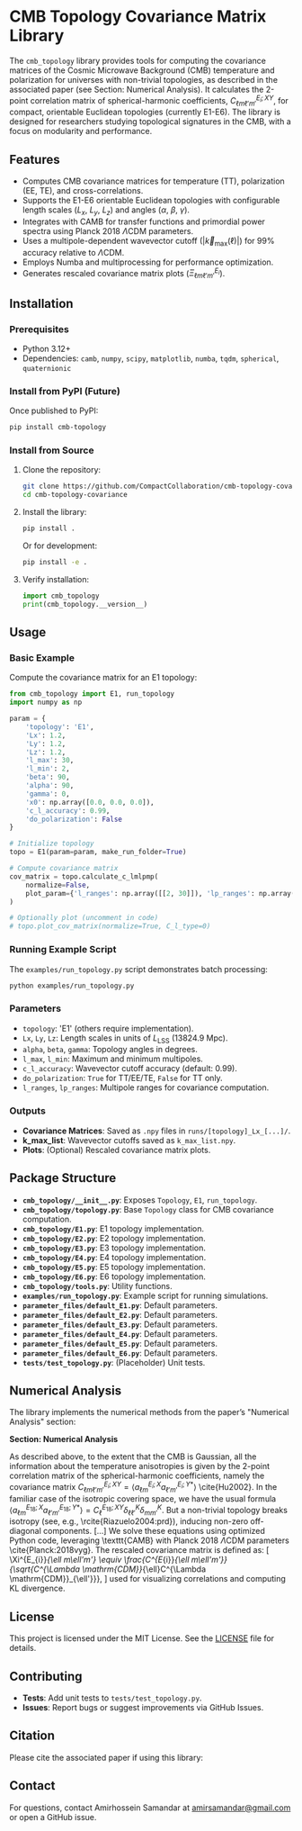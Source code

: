 # CMB Topology Covariance Matrix Library

The `cmb_topology` library provides tools for computing the covariance matrices of the Cosmic Microwave Background (CMB) temperature and polarization for universes with non-trivial topologies, as described in the associated paper (see Section: Numerical Analysis). It calculates the 2-point correlation matrix of spherical-harmonic coefficients, $C_{\ell m \ell' m'}^{E_{i};XY}$, for compact, orientable Euclidean topologies (currently E1-E6). The library is designed for researchers studying topological signatures in the CMB, with a focus on modularity and performance.

## Features

- Computes CMB covariance matrices for temperature (TT), polarization (EE, TE), and cross-correlations.
- Supports the E1-E6 orientable Euclidean topologies with configurable length scales ($L_x$, $L_y$, $L_z$) and angles ($\alpha$, $\beta$, $\gamma$).
- Integrates with CAMB for transfer functions and primordial power spectra using Planck 2018 $\Lambda$CDM parameters.
- Uses a multipole-dependent wavevector cutoff ($|\vec{k}_{\text{max}}(\ell)|$) for 99% accuracy relative to $\Lambda$CDM.
- Employs Numba and multiprocessing for performance optimization.
- Generates rescaled covariance matrix plots ($\Xi^{E_{i}}_{\ell m \ell' m'}$).

## Installation

### Prerequisites
- Python 3.12+
- Dependencies: `camb`, `numpy`, `scipy`, `matplotlib`, `numba`, `tqdm`, `spherical`, `quaternionic`

### Install from PyPI (Future)
Once published to PyPI:
```bash
pip install cmb-topology
```

### Install from Source
1. Clone the repository:
   ```bash
   git clone https://github.com/CompactCollaboration/cmb-topology-covariance.git
   cd cmb-topology-covariance
   ```
2. Install the library:
   ```bash
   pip install .
   ```
   Or for development:
   ```bash
   pip install -e .
   ```

3. Verify installation:
   ```python
   import cmb_topology
   print(cmb_topology.__version__)
   ```

## Usage

### Basic Example
Compute the covariance matrix for an E1 topology:
```python
from cmb_topology import E1, run_topology
import numpy as np

param = {
    'topology': 'E1',
    'Lx': 1.2,
    'Ly': 1.2,
    'Lz': 1.2,
    'l_max': 30,
    'l_min': 2,
    'beta': 90,
    'alpha': 90,
    'gamma': 0,
    'x0': np.array([0.0, 0.0, 0.0]),
    'c_l_accuracy': 0.99,
    'do_polarization': False
}

# Initialize topology
topo = E1(param=param, make_run_folder=True)

# Compute covariance matrix
cov_matrix = topo.calculate_c_lmlpmp(
    normalize=False,
    plot_param={'l_ranges': np.array([[2, 30]]), 'lp_ranges': np.array([[2, 30]])}
)

# Optionally plot (uncomment in code)
# topo.plot_cov_matrix(normalize=True, C_l_type=0)
```

### Running Example Script
The `examples/run_topology.py` script demonstrates batch processing:
```bash
python examples/run_topology.py
```

### Parameters
- `topology`: 'E1' (others require implementation).
- `Lx`, `Ly`, `Lz`: Length scales in units of $L_{\text{LSS}}$ (13824.9 Mpc).
- `alpha`, `beta`, `gamma`: Topology angles in degrees.
- `l_max`, `l_min`: Maximum and minimum multipoles.
- `c_l_accuracy`: Wavevector cutoff accuracy (default: 0.99).
- `do_polarization`: `True` for TT/EE/TE, `False` for TT only.
- `l_ranges`, `lp_ranges`: Multipole ranges for covariance computation.

### Outputs
- **Covariance Matrices**: Saved as `.npy` files in `runs/[topology]_Lx_[...]/`.
- **k_max_list**: Wavevector cutoffs saved as `k_max_list.npy`.
- **Plots**: (Optional) Rescaled covariance matrix plots.

## Package Structure

- **`cmb_topology/__init__.py`**: Exposes `Topology`, `E1`, `run_topology`.
- **`cmb_topology/topology.py`**: Base `Topology` class for CMB covariance computation.
- **`cmb_topology/E1.py`**: E1 topology implementation.
- **`cmb_topology/E2.py`**: E2 topology implementation.
- **`cmb_topology/E3.py`**: E3 topology implementation.
- **`cmb_topology/E4.py`**: E4 topology implementation.
- **`cmb_topology/E5.py`**: E5 topology implementation.
- **`cmb_topology/E6.py`**: E6 topology implementation.
- **`cmb_topology/tools.py`**: Utility functions.
- **`examples/run_topology.py`**: Example script for running simulations.
- **`parameter_files/default_E1.py`**: Default parameters.
- **`parameter_files/default_E2.py`**: Default parameters.
- **`parameter_files/default_E3.py`**: Default parameters.
- **`parameter_files/default_E4.py`**: Default parameters.
- **`parameter_files/default_E5.py`**: Default parameters.
- **`parameter_files/default_E6.py`**: Default parameters.
- **`tests/test_topology.py`**: (Placeholder) Unit tests.

## Numerical Analysis

The library implements the numerical methods from the paper’s "Numerical Analysis" section:

**Section: Numerical Analysis**

As described above, to the extent that the CMB is Gaussian, all the information about the temperature anisotropies is given by the 2-point correlation matrix of the spherical-harmonic coefficients, namely the covariance matrix $C_{\ell m\ell'm'}^{E_{i};XY} = \langle a_{\ell m}^{E_{i};X}  a_{\ell' m'}^{E_{i};Y*} \rangle$ \cite{Hu2002}.
In the familiar case of the isotropic covering space, we have the usual formula  $\langle  a_{\ell m}^{E_{18};X}  a_{\ell' m'}^{E_{18};Y*} \rangle = C_\ell^{E_{18};XY} \delta^{K}_{\ell\ell'}\delta^{K}_{mm'}$.
But a non-trivial topology breaks isotropy (see, e.g., \rcite{Riazuelo2004:prd}), inducing non-zero off-diagonal components.
[...]
We solve these equations using optimized Python code, leveraging \texttt{CAMB} with Planck 2018 $\Lambda$CDM parameters \cite{Planck:2018vyg}.
The rescaled covariance matrix is defined as:
\[
\Xi^{E_{i}}_{\ell m\ell'm'} \equiv \frac{C^{E_{i}}_{\ell m\ell'm'}} {\sqrt{C^{\Lambda \mathrm{CDM}}_{\ell}C^{\Lambda \mathrm{CDM}}_{\ell'}}},
\]
used for visualizing correlations and computing KL divergence.

## License

This project is licensed under the MIT License. See the [LICENSE](LICENSE) file for details.

## Contributing

- **Tests**: Add unit tests to `tests/test_topology.py`.
- **Issues**: Report bugs or suggest improvements via GitHub Issues.

## Citation

Please cite the associated paper if using this library:


## Contact

For questions, contact Amirhossein Samandar at amirsamandar@gmail.com or open a GitHub issue.
